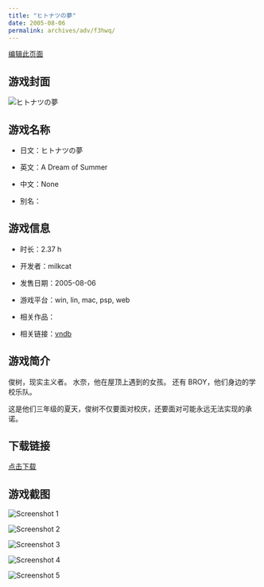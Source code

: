 ```yaml
---
title: "ヒトナツの夢"
date: 2005-08-06
permalink: archives/adv/f3hwq/
---
```

[编辑此页面](https://github.com/ACG-3/ADV3-source/blob/main/source/_posts/%E3%83%92%E3%83%88%E3%83%8A%E3%83%84%E3%81%AE%E5%A4%A2.md)

## 游戏封面

![ヒトナツの夢](https://pan.timero.xyz/d/onedrive/img_lib_001/%E3%83%92%E3%83%88%E3%83%8A%E3%83%84%E3%81%AE%E5%A4%A2_cover.avif)


## 游戏名称

- 日文：ヒトナツの夢
- 英文：A Dream of Summer
- 中文：None

- 别名：


## 游戏信息

- 时长：2.37 h
- 开发者：milkcat
- 发售日期：2005-08-06
- 游戏平台：win, lin, mac, psp, web
- 相关作品：

- 相关链接：[vndb](https://vndb.org/v61)


## 游戏简介

俊树，现实主义者。
水奈，他在屋顶上遇到的女孩。
还有 BROY，他们身边的学校乐队。

这是他们三年级的夏天，俊树不仅要面对校庆，还要面对可能永远无法实现的承诺。




## 下载链接

[点击下载](https://pan.timero.xyz/onedrive/adv_lib_001/%E3%83%92%E3%83%88%E3%83%8A%E3%83%84%E3%81%AE%E5%A4%A2)


## 游戏截图


![Screenshot 1](https://pan.timero.xyz/d/onedrive/img_lib_001/%E3%83%92%E3%83%88%E3%83%8A%E3%83%84%E3%81%AE%E5%A4%A2_Screenshot_1.avif)

![Screenshot 2](https://pan.timero.xyz/d/onedrive/img_lib_001/%E3%83%92%E3%83%88%E3%83%8A%E3%83%84%E3%81%AE%E5%A4%A2_Screenshot_2.avif)

![Screenshot 3](https://pan.timero.xyz/d/onedrive/img_lib_001/%E3%83%92%E3%83%88%E3%83%8A%E3%83%84%E3%81%AE%E5%A4%A2_Screenshot_3.avif)

![Screenshot 4](https://pan.timero.xyz/d/onedrive/img_lib_001/%E3%83%92%E3%83%88%E3%83%8A%E3%83%84%E3%81%AE%E5%A4%A2_Screenshot_4.avif)

![Screenshot 5](https://pan.timero.xyz/d/onedrive/img_lib_001/%E3%83%92%E3%83%88%E3%83%8A%E3%83%84%E3%81%AE%E5%A4%A2_Screenshot_5.avif)

